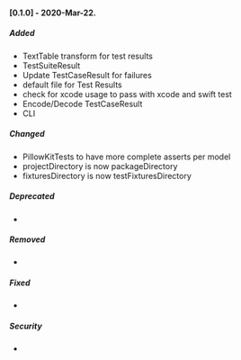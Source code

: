 #### [0.1.0] - 2020-Mar-22.
##### Added
- TextTable transform for test results
- TestSuiteResult
- Update TestCaseResult for failures
- default file for Test Results
- check for xcode usage to pass with xcode and swift test
- Encode/Decode TestCaseResult
- CLI

##### Changed
- PillowKitTests to have more complete asserts per model
- projectDirectory is now packageDirectory
- fixturesDirectory is now testFixturesDirectory

##### Deprecated
-

##### Removed
-

##### Fixed
-

##### Security
-
